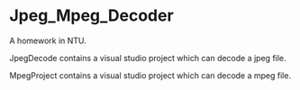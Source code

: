 # Jpeg_Mpeg_Decoder

A homework in NTU. 

JpegDecode contains a visual studio project which can decode a jpeg file.

MpegProject contains a visual studio project which can decode a mpeg file.

